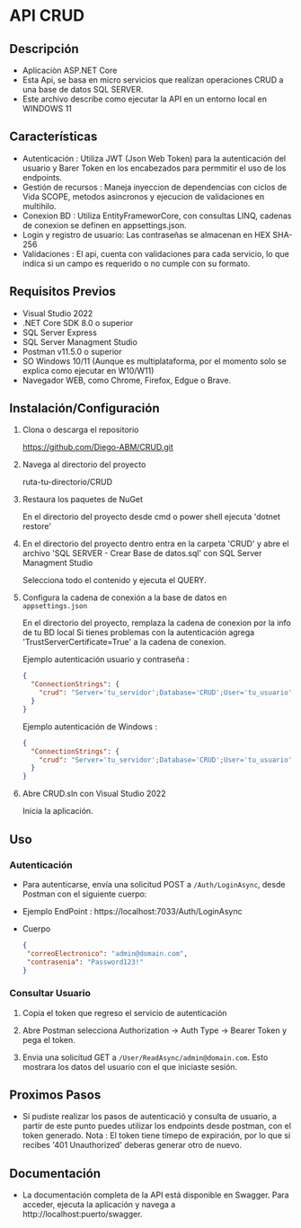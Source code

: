 # API CRUD

## Descripción

- Aplicaciòn ASP.NET Core
- Esta Api, se basa en micro servicios que realizan operaciones CRUD a una base de datos SQL SERVER.
- Este archivo describe como ejecutar la API en un entorno local en WINDOWS 11

## Características

- Autenticación : Utiliza JWT (Json Web Token) para la autenticación del usuario y Barer Token en los encabezados para permmitir el uso de los endpoints.
- Gestión de recursos : Maneja inyeccion de dependencias con ciclos de Vida SCOPE, metodos asincronos y ejecucion de validaciones en multihilo.
- Conexion BD : Utiliza EntityFrameworCore, con consultas LINQ, cadenas de conexion se definen en appsettings.json.
- Login y registro de usuario: Las contraseñas se almacenan en HEX SHA-256 
- Validaciones : El api, cuenta con validaciones para cada servicio, lo que indica si un campo es requerido o no cumple con su formato.


## Requisitos Previos 

- Visual Studio 2022
- .NET Core SDK 8.0 o superior
- SQL Server Express
- SQL Server Managment Studio
- Postman v11.5.0 o superior
- SO Windows 10/11 (Aunque es multiplataforma, por el momento solo se explica como ejecutar en W10/W11)
- Navegador WEB, como Chrome, Firefox, Edgue o Brave.

## Instalación/Configuración

1. Clona o descarga el repositorio

    https://github.com/Diego-ABM/CRUD.git

2. Navega al directorio del proyecto

    ruta-tu-directorio/CRUD

3.  Restaura los paquetes de NuGet

    En el directorio del proyecto desde cmd o power shell ejecuta 'dotnet restore'

4. En el directorio del proyecto dentro entra en la carpeta 'CRUD' y abre el archivo 'SQL SERVER - Crear Base de datos.sql' con SQL Server Managment Studio
    
    Selecciona todo el contenido y ejecuta el QUERY.

4. Configura la cadena de conexión a la base de datos en `appsettings.json`

   En el directorio del proyecto, remplaza la cadena de conexion por la info de tu BD local
   Si tienes problemas con la autenticación agrega 'TrustServerCertificate=True' a la cadena de conexion.

   Ejemplo autenticación usuario y contraseña :
    ```json
    {
      "ConnectionStrings": {
        "crud": "Server='tu_servidor';Database='CRUD';User='tu_usuario';Password='tu_contraseña';"
      }
    }
    ```

    Ejemplo autenticación de Windows :
    ```json
    {
      "ConnectionStrings": {
        "crud": "Server='tu_servidor';Database='CRUD';User='tu_usuario';TrustServerCertificate=True;Trusted_Connection=True;"
      }
    }
    ```

5. Abre CRUD.sln con Visual Studio 2022
    
    Inicia la aplicación.

## Uso

### Autenticación

- Para autenticarse, envía una solicitud POST a `/Auth/LoginAsync`, desde Postman con el siguiente cuerpo:

- Ejemplo EndPoint : https://localhost:7033/Auth/LoginAsync
- Cuerpo
     ```json
    {
      "correoElectronico": "admin@domain.com",
      "contrasenia": "Password123!"
    }
     ```
### Consultar Usuario

  1. Copia el token que regreso el servicio de autenticación
  
  2. Abre Postman
     selecciona Authorization -> Auth Type -> Bearer Token y pega el token.
     
  3. Envia una solicitud GET a `/User/ReadAsync/admin@domain.com`.
     Esto mostrara los datos del usuario con el que iniciaste sesión.
## Proximos Pasos

- Si pudiste realizar los pasos de autenticació y consulta de usuario, a partir de este punto puedes utilizar los endpoints desde postman, con el token generado.
  Nota : El token tiene timepo de expiración, por lo que si recibes '401 Unauthorized' deberas generar otro de nuevo.

## Documentación
- La documentación completa de la API está disponible en Swagger. Para acceder, ejecuta la aplicación y navega a http://localhost:puerto/swagger.
